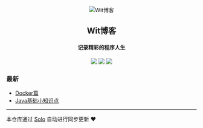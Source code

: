 <p align="center"><img alt="Wit博客" src="https://static.b3log.org/images/brand/solo-32.png"></p><h2 align="center">
Wit博客
</h2>

<h4 align="center">记录精彩的程序人生</h4>
<p align="center"><a title="Wit博客" target="_blank" href="https://github.com/Wit13/solo-blog"><img src="https://img.shields.io/github/last-commit/Wit13/solo-blog.svg?style=flat-square"></a>
<a title="GitHub repo size in bytes" target="_blank" href="https://github/Wit13/solo-blog"><img src="https://img.shields.io/github/repo-size/Wit13/solo-blog.svg?style=flat-square"></a>
<a title="Solo Version" target="_blank" href="https://github.com/b3log/solo/releases"><img src="https://img.shields.io/badge/solo-3.5.0-f1e05a.svg?style=flat-square"></a>
</p>

### 最新

* [Docker篇](http://witbolg.com/docker)
* [Java基础小知识点](http://witbolg.com/java)



---

本仓库通过 [Solo](https://github.com/b3log/solo) 自动进行同步更新 ❤️ 